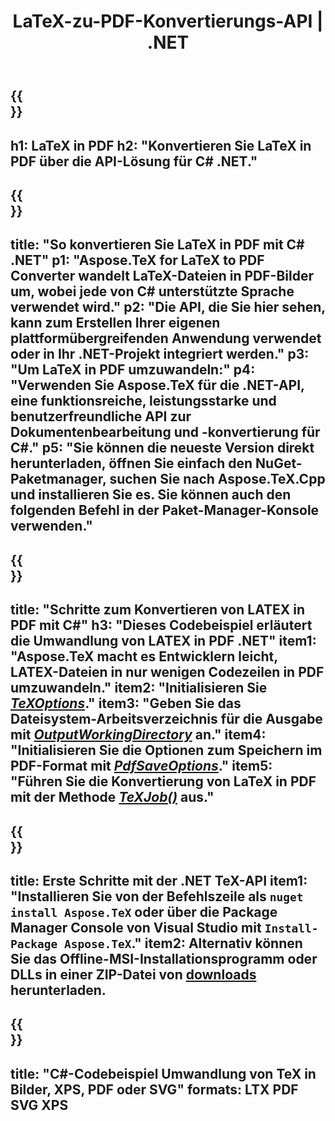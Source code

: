 ﻿---
translation: true
template: /_templates/_conversion-child-net.md
title: LaTeX-zu-PDF-Konvertierungs-API | .NET
description: LaTeX-zu-PDF-Konvertierungsfunktion. Integrieren Sie diese lokale .NET-Bibliothek in Ihr Projekt oder verwenden Sie plattformübergreifende Anwendungen, um LaTeX in PDF zu konvertieren.
keywords: latex zu pdf api net, latex2pdf integrieren c#
url: /net/conversion/latex-to-pdf/
family: tex
platformtag: net
feature: conversion
informat: LATEX
outformat: PDF
otherformats: BMP PNG JPEG TIFF SVG XPS
---

{{<section banner>}}
---
h1: LaTeX in PDF
h2: "Konvertieren Sie LaTeX in PDF über die API-Lösung für C# .NET."
---

{{<section overview>}}
---
title: "So konvertieren Sie LaTeX in PDF mit C# .NET"
p1: "Aspose.TeX for LaTeX to PDF Converter wandelt LaTeX-Dateien in PDF-Bilder um, wobei jede von C# unterstützte Sprache verwendet wird."
p2: "Die API, die Sie hier sehen, kann zum Erstellen Ihrer eigenen plattformübergreifenden Anwendung verwendet oder in Ihr .NET-Projekt integriert werden."
p3: "Um LaTeX in PDF umzuwandeln:"
p4: "Verwenden Sie Aspose.TeX für die .NET-API, eine funktionsreiche, leistungsstarke und benutzerfreundliche API zur Dokumentenbearbeitung und -konvertierung für C#."
p5: "Sie können die neueste Version direkt herunterladen, öffnen Sie einfach den NuGet-Paketmanager, suchen Sie nach Aspose.TeX.Cpp und installieren Sie es. Sie können auch den folgenden Befehl in der Paket-Manager-Konsole verwenden."
---

{{<section feature1>}}
---
title: "Schritte zum Konvertieren von LATEX in PDF mit C#"
h3: "Dieses Codebeispiel erläutert die Umwandlung von LATEX in PDF .NET"
item1: "Aspose.TeX macht es Entwicklern leicht, LATEX-Dateien in nur wenigen Codezeilen in PDF umzuwandeln."
item2: "Initialisieren Sie [*TeXOptions*](https://reference.aspose.com/tex/net/aspose.tex/texoptions/)."
item3: "Geben Sie das Dateisystem-Arbeitsverzeichnis für die Ausgabe mit [*OutputWorkingDirectory*](https://reference.aspose.com/tex/net/aspose.tex/texoptions/outputworkingdirectory/) an."
item4: "Initialisieren Sie die Optionen zum Speichern im PDF-Format mit [*PdfSaveOptions*](https://reference.aspose.com/tex/net/aspose.tex.presentation.image/pdfsaveoptions/)."
item5: "Führen Sie die Konvertierung von LaTeX in PDF mit der Methode [*TeXJob()*](https://reference.aspose.com/tex/net/aspose.tex/texjob/) aus."
---

{{<section feature2>}}
---
title: Erste Schritte mit der .NET TeX-API
item1: "Installieren Sie von der Befehlszeile als ```nuget install Aspose.TeX``` oder über die Package Manager Console von Visual Studio mit ```Install-Package Aspose.TeX```."
item2: Alternativ können Sie das Offline-MSI-Installationsprogramm oder DLLs in einer ZIP-Datei von [downloads](https://downloads.aspose.com/tex/net) herunterladen.
---

{{<section widget>}}
---
title: "C#-Codebeispiel Umwandlung von TeX in Bilder, XPS, PDF oder SVG"
formats: LTX PDF SVG XPS
---